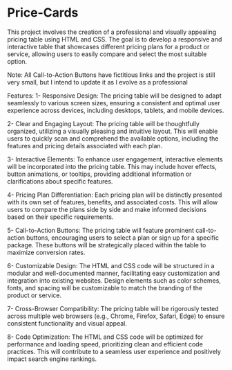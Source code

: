 # Price-Cards
This project involves the creation of a professional and visually appealing pricing table using HTML and CSS. The goal is to develop a responsive and interactive table that showcases different pricing plans for a product or service, allowing users to easily compare and select the most suitable option.

Note: All Call-to-Action Buttons have fictitious links and the project is still very small, but I intend to update it as I evolve as a professional

Features:
1- Responsive Design: The pricing table will be designed to adapt seamlessly to various screen sizes, ensuring a consistent and optimal user experience across devices, including desktops, tablets, and mobile devices.

2- Clear and Engaging Layout: The pricing table will be thoughtfully organized, utilizing a visually pleasing and intuitive layout. This will enable users to quickly scan and comprehend the available options, including the features and pricing details associated with each plan.

3- Interactive Elements: To enhance user engagement, interactive elements will be incorporated into the pricing table. This may include hover effects, button animations, or tooltips, providing additional information or clarifications about specific features.

4- Pricing Plan Differentiation: Each pricing plan will be distinctly presented with its own set of features, benefits, and associated costs. This will allow users to compare the plans side by side and make informed decisions based on their specific requirements.

5- Call-to-Action Buttons: The pricing table will feature prominent call-to-action buttons, encouraging users to select a plan or sign up for a specific package. These buttons will be strategically placed within the table to maximize conversion rates.

6- Customizable Design: The HTML and CSS code will be structured in a modular and well-documented manner, facilitating easy customization and integration into existing websites. Design elements such as color schemes, fonts, and spacing will be customizable to match the branding of the product or service.

7- Cross-Browser Compatibility: The pricing table will be rigorously tested across multiple web browsers (e.g., Chrome, Firefox, Safari, Edge) to ensure consistent functionality and visual appeal.

8- Code Optimization: The HTML and CSS code will be optimized for performance and loading speed, prioritizing clean and efficient code practices. This will contribute to a seamless user experience and positively impact search engine rankings.

